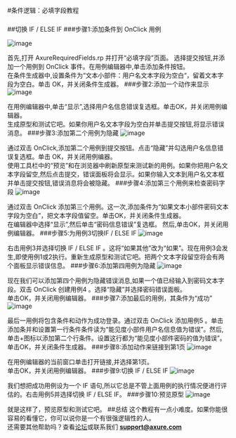 #条件逻辑：必填字段教程
###  ###
##切换 IF / ELSE IF
###步骤1:添加条件到 OnClick 用例 

![image](https://raw.githubusercontent.com/jikexueyuanwiki/axure/master/images/advanced-required-fields-tutorial1.png)

首先,打开 AxureRequiredFields.rp 并打开“必填字段”页面。
选择提交按钮,并添加一个用例到 OnClick 事件。在用例编辑器中,单击添加条件按钮。  
在条件生成器中,设置条件为“文本小部件：用户名文本字段为空白“，留着文本字段为空白。单击 OK，并关闭条件生成器。
###步骤2:添加一个动作来显示
![image](https://raw.githubusercontent.com/jikexueyuanwiki/axure/master/images/advanced-required-fields-tutorial2.png)

在用例编辑器中,单击“显示”,选择用户名信息错误复选框。单击OK，并关闭用例编辑器。  
生成原型和测试它吧。如果你用户名文本字段为空白并单击提交按钮,将显示错误消息。
###步骤3:添加第二个用例为隐藏
![image](https://raw.githubusercontent.com/jikexueyuanwiki/axure/master/images/advanced-required-fields-tutorial3.png)

通过双击 OnClick,添加第二个用例到提交按钮。点击“隐藏”并勾选用户名信息错误复选框。单击 OK，并关闭用例编器。  
使用工具栏中的“预览”和在浏览器中刷新原型来测试新的用例。如果你把用户名文本字段留空,然后点击提交，错误面板将会显示。如果你输入文本到用户名文本框并单击提交按钮,错误消息将会被隐藏。
###步骤4:添加第三个用例来检查密码字段
![image](https://raw.githubusercontent.com/jikexueyuanwiki/axure/master/images/advanced-required-fields-tutorial4.png)

通过双击 OnClick 添加第三个用例。这一次,添加条件为“如果文本小部件密码文本字段为空白”，把文本字段值留空。单击OK，并关闭条件生成器。  
在编辑器中选择“显示”,然后单击“密码信息错误”复选框。  然后,单击OK，并关闭用例编辑器。
###步骤5:为用例3切换IF / ELSE IF
![image](https://raw.githubusercontent.com/jikexueyuanwiki/axure/master/images/advanced-required-fields-tutorial5.png)

右击用例3并选择切换 IF / ELSE IF 。这将“如果其他”改为“如果”。现在用例3会发生,即使用例1或2执行。重新生成原型和测试它吧。把两个文本字段留空将会有两个面板显示错误信息。
###步骤6:添加第四用例为隐藏
![image](https://raw.githubusercontent.com/jikexueyuanwiki/axure/master/images/advanced-required-fields-tutorial6.png)

现在我们可以添加第四个用例为隐藏错误消息,如果一个值已经输入到密码文本字段。双击 OnClick 创建用例4 。选择“隐藏”并选择密码错误面板。  
单击OK，并关闭用例编辑器。
###步骤7:添加最后的用例，其条件为“成功”
![image](https://raw.githubusercontent.com/jikexueyuanwiki/axure/master/images/advanced-required-fields-tutorial7.png)

最后一用例将包含条件和动作为成功登录。通过双击 OnClick 添加用例5 。单击添加条并和设置第一行条件条件读为“能见度小部件用户名信息值为错误”。然后,单击+图标以添加第二个行条件。设置这行都为“能见度小部件密码的值为错误”。    
单击OK，并关闭条件生成器。
###步骤8:添加动作来链接到第1页
![image](https://raw.githubusercontent.com/jikexueyuanwiki/axure/master/images/advanced-required-fields-tutorial8.png)

在用例编辑器的当前窗口单击打开链接,并选择第1页。  
单击OK，并关闭用例编辑器。
###步骤9:切换 IF / ELSE IF
![image](https://raw.githubusercontent.com/jikexueyuanwiki/axure/master/images/advanced-required-fields-tutorial9.png)

我们想把成功用例设为一个 IF 语句,所以它总是不管上面用例的执行情况便进行评估的。右击用例5并选择切换 IF / ELSE IF。
###步骤10:预览原型
![image](https://raw.githubusercontent.com/jikexueyuanwiki/axure/master/images/advanced-required-fields-tutorial10.png)

就是这样了，预览原型和测试它吧。
##总结
这个教程有一点小难度。如果你能很容易的看懂它，你可以说你是一个有很强逻辑性的人。  
还需要其他帮助吗？查看[论坛](http://www.axure.com/c/forum.php)或联系我们 **support@axure.com**
